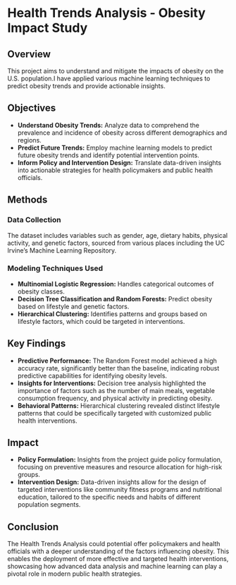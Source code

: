 # Health Trends Analysis - Obesity Impact Study

## Overview
This project aims to understand and mitigate the impacts of obesity on the U.S. population.I have applied various machine learning techniques to predict obesity trends and provide actionable insights.

## Objectives
- **Understand Obesity Trends:** Analyze data to comprehend the prevalence and incidence of obesity across different demographics and regions.
- **Predict Future Trends:** Employ machine learning models to predict future obesity trends and identify potential intervention points.
- **Inform Policy and Intervention Design:** Translate data-driven insights into actionable strategies for health policymakers and public health officials.

## Methods
### Data Collection
The dataset includes variables such as gender, age, dietary habits, physical activity, and genetic factors, sourced from various places including the UC Irvine’s Machine Learning Repository.

### Modeling Techniques Used
- **Multinomial Logistic Regression:** Handles categorical outcomes of obesity classes.
- **Decision Tree Classification and Random Forests:** Predict obesity based on lifestyle and genetic factors.
- **Hierarchical Clustering:** Identifies patterns and groups based on lifestyle factors, which could be targeted in interventions.

## Key Findings
- **Predictive Performance:** The Random Forest model achieved a high accuracy rate, significantly better than the baseline, indicating robust predictive capabilities for identifying obesity levels.
- **Insights for Interventions:** Decision tree analysis highlighted the importance of factors such as the number of main meals, vegetable consumption frequency, and physical activity in predicting obesity.
- **Behavioral Patterns:** Hierarchical clustering revealed distinct lifestyle patterns that could be specifically targeted with customized public health interventions.

## Impact
- **Policy Formulation:** Insights from the project guide policy formulation, focusing on preventive measures and resource allocation for high-risk groups.
- **Intervention Design:** Data-driven insights allow for the design of targeted interventions like community fitness programs and nutritional education, tailored to the specific needs and habits of different population segments.

## Conclusion
The Health Trends Analysis could potential offer policymakers and health officials with a deeper understanding of the factors influencing obesity. This enables the deployment of more effective and targeted health interventions, showcasing how advanced data analysis and machine learning can play a pivotal role in modern public health strategies.

